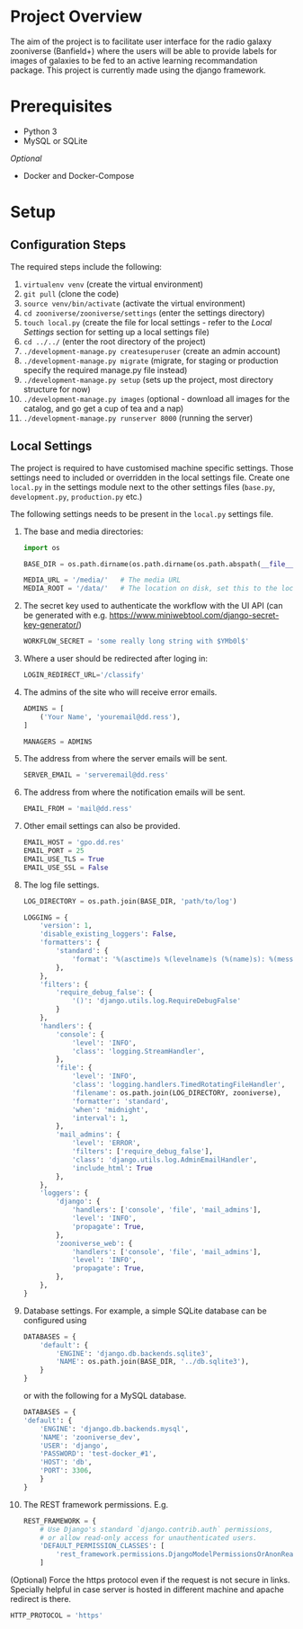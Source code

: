 **Project Overview**
====================

The aim of the project is to facilitate user interface for the radio galaxy zooniverse (Banfield+)
where the users will be able to provide labels for images of galaxies to be fed to an active learning 
recommandation package. This project is currently made using the django framework.

Prerequisites
=============
- Python 3
- MySQL or SQLite

*Optional*
- Docker and Docker-Compose

Setup
=====

## Configuration Steps ##
The required steps include the following:
1. `virtualenv venv` (create the virtual environment)
2. `git pull` (clone the code)
3. `source venv/bin/activate` (activate the virtual environment)
4. `cd zooniverse/zooniverse/settings` (enter the settings directory)
5. `touch local.py` (create the file for local settings - refer to the *Local Settings* section
for setting up a local settings file)
6. `cd ../../` (enter the root directory of the project)
7. `./development-manage.py createsuperuser` (create an admin account)
8. `./development-manage.py migrate` (migrate, for staging or production 
specify the required manage.py file instead)
9. `./development-manage.py setup` (sets up the project, most directory structure for now)
10. `./development-manage.py images` (optional - download all images for the catalog, and go get a cup of tea and a nap)
11. `./development-manage.py runserver 8000` (running the server)

## Local Settings ##
The project is required to have customised machine specific settings.
Those settings need to included or overridden in the local settings file.
Create one `local.py` in the settings module next to the other settings
files (`base.py`, `development.py`, `production.py` etc.)

The following settings needs to be present in the `local.py` settings file.

1. The base and media directories:
    ```python
    import os
    
    BASE_DIR = os.path.dirname(os.path.dirname(os.path.abspath(__file__)))
    
    MEDIA_URL = '/media/'   # The media URL
    MEDIA_ROOT = '/data/'   # The location on disk, set this to the location of the shared mounted filesystem
    ```

2. The secret key used to authenticate the workflow with the UI API (can be generated with e.g. https://www.miniwebtool.com/django-secret-key-generator/)
    ```python
    WORKFLOW_SECRET = 'some really long string with $YMb0l$'
    ```

3.  Where a user should be redirected after loging in:
    ```python
    LOGIN_REDIRECT_URL='/classify'
    ```

4. The admins of the site who will receive error emails.
    ```python
    ADMINS = [
        ('Your Name', 'youremail@dd.ress'),
    ]
    
    MANAGERS = ADMINS
    ```

5. The address from where the server emails will be sent.
    ```python
    SERVER_EMAIL = 'serveremail@dd.ress'
    ```

6. The address from where the notification emails will be sent.
    ```python
    EMAIL_FROM = 'mail@dd.ress'
    ```

7. Other email settings can also be provided.
    ```python
    EMAIL_HOST = 'gpo.dd.res'
    EMAIL_PORT = 25
    EMAIL_USE_TLS = True
    EMAIL_USE_SSL = False
    ```

8. The log file settings.
    ```python
    LOG_DIRECTORY = os.path.join(BASE_DIR, 'path/to/log')
    
    LOGGING = {
        'version': 1,
        'disable_existing_loggers': False,
        'formatters': {
            'standard': {
                'format': '%(asctime)s %(levelname)s (%(name)s): %(message)s'
            },
        },
        'filters': {
            'require_debug_false': {
                '()': 'django.utils.log.RequireDebugFalse'
            }
        },
        'handlers': {
            'console': {
                'level': 'INFO',
                'class': 'logging.StreamHandler',
            },
            'file': {
                'level': 'INFO',
                'class': 'logging.handlers.TimedRotatingFileHandler',
                'filename': os.path.join(LOG_DIRECTORY, zooniverse),
                'formatter': 'standard',
                'when': 'midnight',
                'interval': 1,
            },
            'mail_admins': {
                'level': 'ERROR',
                'filters': ['require_debug_false'],
                'class': 'django.utils.log.AdminEmailHandler',
                'include_html': True
            },
        },
        'loggers': {
            'django': {
                'handlers': ['console', 'file', 'mail_admins'],
                'level': 'INFO',
                'propagate': True,
            },
            'zooniverse_web': {
                'handlers': ['console', 'file', 'mail_admins'],
                'level': 'INFO',
                'propagate': True,
            },
        },
    }
    ```
    
9. Database settings. For example, a simple SQLite database can be configured using
    ```python
    DATABASES = {
        'default': {
            'ENGINE': 'django.db.backends.sqlite3',
            'NAME': os.path.join(BASE_DIR, '../db.sqlite3'),
        }
    }
    ```
    or with the following for a MySQL database.
    ```python
    DATABASES = {
    'default': {
        'ENGINE': 'django.db.backends.mysql',
        'NAME': 'zooniverse_dev',
        'USER': 'django',
        'PASSWORD': 'test-docker_#1',
        'HOST': 'db',
        'PORT': 3306,
        }
    }
    ```
10. The REST framework permissions. E.g.
    ```python
    REST_FRAMEWORK = {
        # Use Django's standard `django.contrib.auth` permissions,
        # or allow read-only access for unauthenticated users.
        'DEFAULT_PERMISSION_CLASSES': [
            'rest_framework.permissions.DjangoModelPermissionsOrAnonReadOnly'
        ]
    ```

(Optional) Force the https protocol even if the request is not secure
in links. Specially helpful in case server is hosted in different 
machine and apache redirect is there.
```python
HTTP_PROTOCOL = 'https'
```
